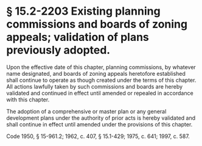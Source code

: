 # § 15.2-2203 Existing planning commissions and boards of zoning appeals; validation of plans previously adopted.

<p>Upon the effective date of this chapter, planning commissions, by whatever name designated, and boards of zoning appeals heretofore established shall continue to operate as though created under the terms of this chapter. All actions lawfully taken by such commissions and boards are hereby validated and continued in effect until amended or repealed in accordance with this chapter.</p><p>The adoption of a comprehensive or master plan or any general development plans under the authority of prior acts is hereby validated and shall continue in effect until amended under the provisions of this chapter.</p><p>Code 1950, § 15-961.2; 1962, c. 407, § 15.1-429; 1975, c. 641; 1997, c. 587.</p>